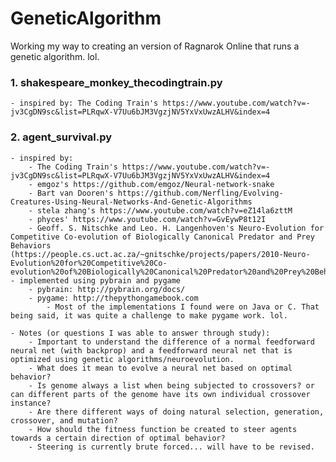 # GeneticAlgorithm
Working my way to creating an version of Ragnarok Online that runs a genetic algorithm. lol.

### 1. shakespeare_monkey_thecodingtrain.py
    - inspired by: The Coding Train's https://www.youtube.com/watch?v=-jv3CgDN9sc&list=PLRqwX-V7Uu6bJM3VgzjNV5YxVxUwzALHV&index=4

### 2. agent_survival.py
    - inspired by:
        - The Coding Train's https://www.youtube.com/watch?v=-jv3CgDN9sc&list=PLRqwX-V7Uu6bJM3VgzjNV5YxVxUwzALHV&index=4
        - emgoz's https://github.com/emgoz/Neural-network-snake
        - Bart van Dooren's https://github.com/Nerfling/Evolving-Creatures-Using-Neural-Networks-And-Genetic-Algorithms
        - stela zhang's https://www.youtube.com/watch?v=eZ14la6zttM
        - phyces' https://www.youtube.com/watch?v=GvEywP8t12I
        - Geoff. S. Nitschke and Leo. H. Langenhoven's Neuro-Evolution for Competitive Co-evolution of Biologically Canonical Predator and Prey Behaviors (https://people.cs.uct.ac.za/~gnitschke/projects/papers/2010-Neuro-Evolution%20for%20Competitive%20Co-evolution%20of%20Biologically%20Canonical%20Predator%20and%20Prey%20Behaviors.pdf)
    - implemented using pybrain and pygame
        - pybrain: http://pybrain.org/docs/
        - pygame: http://thepythongamebook.com
            - Most of the implementations I found were on Java or C. That being said, it was quite a challenge to make pygame work. lol.
    
    - Notes (or questions I was able to answer through study):
        - Important to understand the difference of a normal feedforward neural net (with backprop) and a feedforward neural net that is optimized using genetic algorithms/neuroevolution. 
        - What does it mean to evolve a neural net based on optimal behavior?
        - Is genome always a list when being subjected to crossovers? or can different parts of the genome have its own individual crossover instance?
        - Are there different ways of doing natural selection, generation, crossover, and mutation?
        - How should the fitness function be created to steer agents towards a certain direction of optimal behavior?
        - Steering is currently brute forced... will have to be revised.
